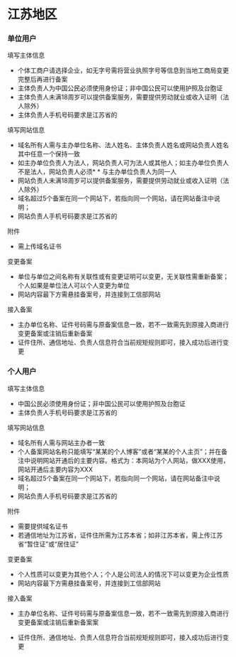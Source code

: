 # 江苏地区

### 单位用户

填写主体信息

* 个体工商户请选择企业，如无字号需将营业执照字号等信息到当地工商局变更完整后再进行备案
* 主体负责人为中国公民必须使用身份证；非中国公民可以使用护照及台胞证
* 主体负责人未满18周岁可以提供备案服务，需要提供劳动就业或收入证明（法人除外）
* 主体负责人手机号码要求是江苏省的

填写网站信息

* 域名所有人需与主办单位名称、法人姓名、主体负责人姓名或网站负责人姓名其中任意一个保持一致
* 如主办单位负责人为法人，网站负责人可为法人或其他人；如主办单位负责人不是法人，网站负责人必须* * 与主办单位负责人为同一人
* 网站负责人未满18周岁可以提供备案服务，需要提供劳动就业或收入证明（法人除外）
* 域名超过5个备案在同一个网站下，若指向同一个网站，请在网站备注中说明；
* 网站负责人手机号码要求是江苏省的

附件  

* 需上传域名证书

变更备案

* 单位与单位之间名称有关联性或有变更证明可以变更，无关联性需重新备案；个人如果是单位法人可以个人变更为单位
* 网站内容最下方需悬挂备案号，并连接到工信部网站

接入备案

* 主办单位名称、证件号码需与原备案信息一致，若不一致需先到原接入商进行变更备案或注销后重新备案
* 证件住所、通信地址、负责人信息符合当前规矩规则即可，接入成功后进行变更

### 个人用户

填写主体信息

* 中国公民必须使用身份证；非中国公民可以使用护照及台胞证
* 主体负责人手机号码要求是江苏省的

填写网站信息

* 域名所有人需与网站主办者一致
* 个人备案网站名称只能填写“某某的个人博客”或者“某某的个人主页”；并在备注中说明网站开通后的主要内容。格式为：本网站为个人网站，做XXX使用，网站开通后主要内容为XXX
* 域名超过5个备案在同一个网站下，若指向同一个网站，请在网站备注中说明；
* 网站负责人手机号码要求是江苏省的

附件
* 需要提供域名证书
* 若通信地址为江苏省，证件住所需为江苏本省；如非江苏本省，需上传江苏省“暂住证”或“居住证”

变更备案

* 个人性质可以变更为其他个人；个人是公司法人的情况下可以变更为企业性质
* 网站内容最下方需悬挂备案号，并连接到工信部网站
 
接入备案

* 主办单位名称、证件号码需与原备案信息一致，若不一致需先到原接入商进行变更备案或注销后重新备案案
* 证件住所、通信地址、负责人信息符合当前规矩规则即可，接入成功后进行变更


  [1]: a